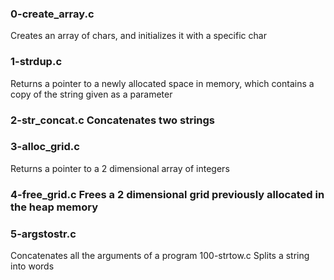 ### 0-create_array.c
 Creates an array of chars, and initializes it with a specific char
 
 ###  1-strdup.c
  Returns a pointer to a newly allocated space in memory, which contains a copy of the string given as a parameter
  
  ### 2-str_concat.c Concatenates two strings
  
  ### 3-alloc_grid.c
   Returns a pointer to a 2 dimensional array of integers
   
   ### 4-free_grid.c Frees a 2 dimensional grid previously allocated in the heap memory
   
   ### 5-argstostr.c 
   Concatenates all the arguments of a program 100-strtow.c Splits a string into words